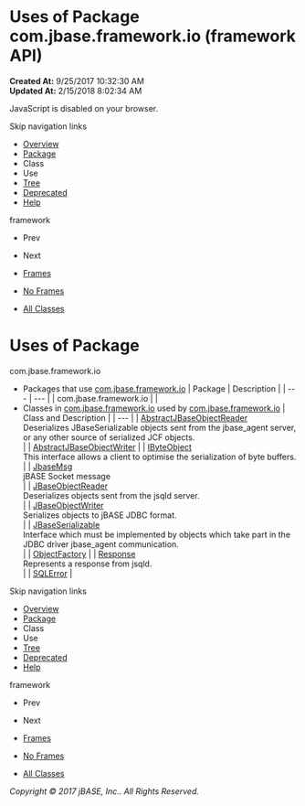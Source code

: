 # Uses of Package com.jbase.framework.io (framework   API)

**Created At:** 9/25/2017 10:32:30 AM  
**Updated At:** 2/15/2018 8:02:34 AM  

<!--<br>    try {<br>        if (location.href.indexOf('is-external=true') == -1) {<br>            parent.document.title="Uses of Package com.jbase.framework.io (framework   API)";<br>        }<br>    }<br>    catch(err) {<br>    }<br>//-->
JavaScript is disabled on your browser.

Skip navigation links

- [Overview](../../../../overview-summary.html)
- [Package](/39220-io/com_jbase_framework_io_package-summary)
- Class
- Use
- [Tree](/39220-io/com_jbase_framework_io_package-tree)
- [Deprecated](../../../../deprecated-list.html)
- [Help](../../../../help-doc.html)


framework <br>

- Prev
- Next


- [Frames](../../../../index.html?com/jbase/framework/io//39220-io/com_jbase_framework_io_package-use)
- [No Frames](/39220-io/com_jbase_framework_io_package-use)


- [All Classes](../../../../allclasses-noframe.html)


<!--<br>  allClassesLink = document.getElementById("allclasses\_navbar\_top");<br>  if(window==top) {<br>    allClassesLink.style.display = "block";<br>  }<br>  else {<br>    allClassesLink.style.display = "none";<br>  }<br>  //-->

# Uses of Package
com.jbase.framework.io

- Packages that use [com.jbase.framework.io](../../../../com/jbase/framework/io//39220-io/com_jbase_framework_io_package-summary) | Package | Description |
| --- | --- |
| com.jbase.framework.io |   |
- Classes in [com.jbase.framework.io](../../../../com/jbase/framework/io//39220-io/com_jbase_framework_io_package-summary) used by [com.jbase.framework.io](../../../../com/jbase/framework/io//39220-io/com_jbase_framework_io_package-summary) | Class and Description |
| --- |
| [AbstractJBaseObjectReader](../../../../com/jbase/framework/io/class-use/AbstractJBaseObjectReader.html#com.jbase.framework.io)<br>Deserializes JBaseSerializable objects sent from the jbase\_agent server,<br> or any other source of serialized JCF objects.<br> |
| [AbstractJBaseObjectWriter](../../../../com/jbase/framework/io/class-use/AbstractJBaseObjectWriter.html#com.jbase.framework.io)  |
| [IByteObject](../../../../com/jbase/framework/io/class-use/IByteObject.html#com.jbase.framework.io)<br>This interface allows a client to optimise the serialization of byte buffers.<br> |
| [JbaseMsg](../../../../com/jbase/framework/io/class-use/JbaseMsg.html#com.jbase.framework.io)<br>jBASE Socket message<br> |
| [JBaseObjectReader](../../../../com/jbase/framework/io/class-use/JBaseObjectReader.html#com.jbase.framework.io)<br>Deserializes objects sent from the jsqld server.<br> |
| [JBaseObjectWriter](../../../../com/jbase/framework/io/class-use/JBaseObjectWriter.html#com.jbase.framework.io)<br>Serializes objects to jBASE JDBC format.<br> |
| [JBaseSerializable](../../../../com/jbase/framework/io/class-use/JBaseSerializable.html#com.jbase.framework.io)<br>Interface which must be implemented by objects which take part in the<br> JDBC driver  jbase\_agent communication.<br> |
| [ObjectFactory](../../../../com/jbase/framework/io/class-use/ObjectFactory.html#com.jbase.framework.io)  |
| [Response](../../../../com/jbase/framework/io/class-use/Response.html#com.jbase.framework.io)<br>Represents a response from jsqld.<br> |
| [SQLError](../../../../com/jbase/framework/io/class-use/SQLError.html#com.jbase.framework.io)  |

Skip navigation links

- [Overview](../../../../overview-summary.html)
- [Package](/39220-io/com_jbase_framework_io_package-summary)
- Class
- Use
- [Tree](/39220-io/com_jbase_framework_io_package-tree)
- [Deprecated](../../../../deprecated-list.html)
- [Help](../../../../help-doc.html)


framework <br>

- Prev
- Next


- [Frames](../../../../index.html?com/jbase/framework/io//39220-io/com_jbase_framework_io_package-use)
- [No Frames](/39220-io/com_jbase_framework_io_package-use)


- [All Classes](../../../../allclasses-noframe.html)


<!--<br>  allClassesLink = document.getElementById("allclasses\_navbar\_bottom");<br>  if(window==top) {<br>    allClassesLink.style.display = "block";<br>  }<br>  else {<br>    allClassesLink.style.display = "none";<br>  }<br>  //-->

*Copyright © 2017 jBASE, Inc.. All Rights Reserved.*
